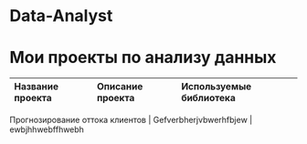 # Data-Analyst

# Мои проекты по анализу данных

 Название проекта | Описание проекта | Используемые библиотека
:-- | :--- | :---
Прогнозирование
 оттока клиентов | Gefverbherjvbwerhfbjew | ewbjhhwebffhwebh
                                  
